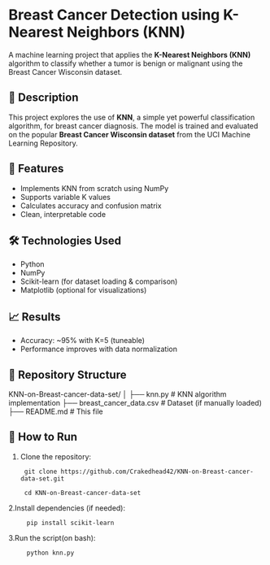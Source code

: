# Breast Cancer Detection using K-Nearest Neighbors (KNN)

A machine learning project that applies the **K-Nearest Neighbors (KNN)** algorithm to classify whether a tumor is benign or malignant using the Breast Cancer Wisconsin dataset.

## 📌 Description

This project explores the use of **KNN**, a simple yet powerful classification algorithm, for breast cancer diagnosis. The model is trained and evaluated on the popular **Breast Cancer Wisconsin dataset** from the UCI Machine Learning Repository.

## 🚀 Features

- Implements KNN from scratch using NumPy
- Supports variable K values
- Calculates accuracy and confusion matrix
- Clean, interpretable code

## 🛠️ Technologies Used

- Python
- NumPy
- Scikit-learn (for dataset loading & comparison)
- Matplotlib (optional for visualizations)

## 📈 Results

- Accuracy: ~95% with K=5 (tuneable)
- Performance improves with data normalization

## 📂 Repository Structure
KNN-on-Breast-cancer-data-set/
│
├── knn.py # KNN algorithm implementation
├── breast_cancer_data.csv # Dataset (if manually loaded)
├── README.md # This file



## 🔧 How to Run

 1. Clone the repository:

         git clone https://github.com/Crakedhead42/KNN-on-Breast-cancer-data-set.git
        
         cd KNN-on-Breast-cancer-data-set
  
  
 2.Install dependencies (if needed):
  
         pip install scikit-learn
  
  
 3.Run the script(on bash):
  
         python knn.py





